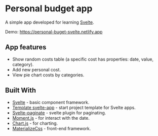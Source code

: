 # Personal budget app

A simple app developed for learning [Svelte](https://svelte.dev).

Demo: https://personal-buget-svelte.netlify.app

## App features
- Show random costs table (a specific cost has properties: date, value, category).
- Add new personal cost.
- View pie chart costs by categories.

## Built With
- [Svelte](https://svelte.dev) - basic component framework.
- [Template svelte-app](https://github.com/sveltejs/template) -  start project template for Svelte apps.
- [Svelte-paginate](https://www.npmjs.com/package/svelte-paginate) - svelte plugin for paginating.
- [Moment.js](https://momentjs.com) - for interact with the date.
- [Chart.js](https://www.chartjs.org) - for charting.
- [MaterializeCss](https://materializecss.com) - front-end framework.


